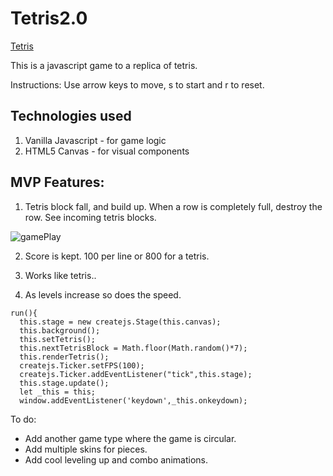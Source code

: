 # Tetris2.0

[Tetris](https://forestturner.github.io/tetris2.0/)

This is a javascript game to a replica of tetris.

Instructions: Use arrow keys to move, s to start and r to reset.

## Technologies used

1. Vanilla Javascript - for game logic
2. HTML5 Canvas - for visual components

## MVP Features:

1) Tetris block fall, and build up. When a row is completely full, destroy the row. See incoming tetris blocks.

![gamePlay](http://res.cloudinary.com/dnuopy1ir/image/upload/v1476429183/Selection_067_eurfyv.png)

2) Score is kept. 100 per line or 800 for a tetris.

3) Works like tetris..

4) As levels increase so does the speed.

```
run(){
  this.stage = new createjs.Stage(this.canvas);
  this.background();
  this.setTetris();
  this.nextTetrisBlock = Math.floor(Math.random()*7);
  this.renderTetris();
  createjs.Ticker.setFPS(100);
  createjs.Ticker.addEventListener("tick",this.stage);
  this.stage.update();
  let _this = this;
  window.addEventListener('keydown',_this.onkeydown);
```

To do:
- Add another game type where the game is circular.
- Add multiple skins for pieces.
- Add cool leveling up and combo animations.
